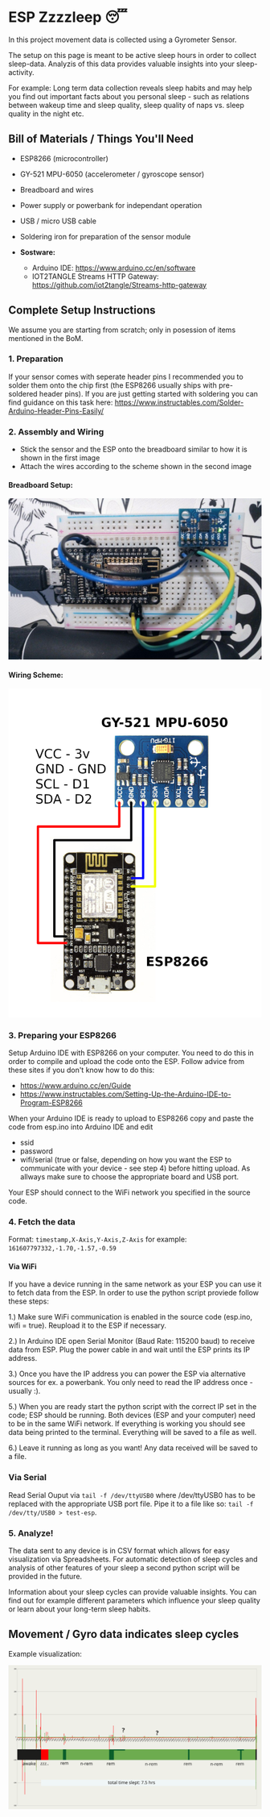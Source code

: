 # ESP Zzzzleep 😴

In this project movement data is collected using a Gyrometer Sensor.

The setup on this page is meant to be active sleep hours in order to collect sleep-data. Analyzis of this data provides valuable insights into your sleep-activity.

For example: Long term data collection reveals sleep habits and may help you find out important facts about you personal sleep - such as relations between wakeup time and sleep quality, sleep quality of naps vs. sleep quality in the night etc.


## Bill of Materials / Things You'll Need
- ESP8266 (microcontroller)
- GY-521 MPU-6050 (accelerometer / gyroscope sensor)
- Breadboard and wires
- Power supply or powerbank for independant operation
- USB / micro USB cable
- Soldering iron for preparation of the sensor module

- **Sostware:**
  - Arduino IDE: https://www.arduino.cc/en/software
  - IOT2TANGLE Streams HTTP Gateway: https://github.com/iot2tangle/Streams-http-gateway

## Complete Setup Instructions
We assume you are starting from scratch; only in posession of items mentioned in the BoM.

### 1. Preparation
If your sensor comes with seperate header pins I recommended you to solder them onto the chip first (the ESP8266 usually ships with pre-soldered header pins). If you are just getting started with soldering you can find guidance on this task here: https://www.instructables.com/Solder-Arduino-Header-Pins-Easily/

### 2. Assembly and Wiring
- Stick the sensor and the ESP onto the breadboard similar to how it is shown in the first image
- Attach the wires according to the scheme shown in the second image

#### Breadboard Setup:
![Alt text](./esp-with-sensor.jpg)

#### Wiring Scheme:
![Alt text](./ESP8266-wiring.png)

### 3. Preparing your ESP8266
Setup Arduino IDE with ESP8266 on your computer. You need to do this in order to compile and upload the code onto the ESP. Follow advice from these sites if you don't know how to do this:
- https://www.arduino.cc/en/Guide
- https://www.instructables.com/Setting-Up-the-Arduino-IDE-to-Program-ESP8266

When your Arduino IDE is ready to upload to ESP8266 copy and paste the code from esp.ino into Arduino IDE and edit
- ssid
- password
- wifi/serial (true or false, depending on how you want the ESP to communicate with your device - see step 4)
before hitting upload. As allways make sure to choose the appropriate board and USB port.

Your ESP should connect to the WiFi network you specified in the source code.

### 4. Fetch the data
Format: ```timestamp,X-Axis,Y-Axis,Z-Axis``` for example: ```161607797332,-1.70,-1.57,-0.59```
#### Via WiFi
If you have a device running in the same network as your ESP you can use it to fetch data from the ESP. In order to use the python script proviede follow these steps:

1.) Make sure WiFi communication is enabled in the source code (esp.ino, wifi = true). Reupload it to the ESP if necessary.

2.) In Arduino IDE open Serial Monitor (Baud Rate: 115200 baud) to receive data from ESP. Plug the power cable in and wait until the ESP prints its IP address.

3.) Once you have the IP address you can power the ESP via alternative sources for ex. a powerbank. You only need to read the IP address once - usually :).

5.) When you are ready start the python script with the correct IP set in the code; ESP should be running. Both devices (ESP and your computer) need to be in the same WiFi network. If everything is working you should see data being printed to the terminal. Everything will be saved to a file as well.

6.) Leave it running as long as you want! Any data received will be saved to a file.


### Via Serial
Read Serial Ouput via ```tail -f /dev/ttyUSB0``` where /dev/ttyUSB0 has to be replaced with the appropriate USB port file. Pipe it to a file like so: ```tail -f /dev/tty/USB0 > test-esp```.


### 5. Analyze!
The data sent to any device is in CSV format which allows for easy visualization via Spreadsheets. For automatic detection of sleep cycles and analysis of other features of your sleep a second python script will be provided in the future.

Information about your sleep cycles can provide valuable insights. You can find out for example different parameters which influence your sleep quality or learn about your long-term sleep habits.

## Movement / Gyro data indicates sleep cycles
Example visualization:

![Alt text](./sleep-activity1.svg)

